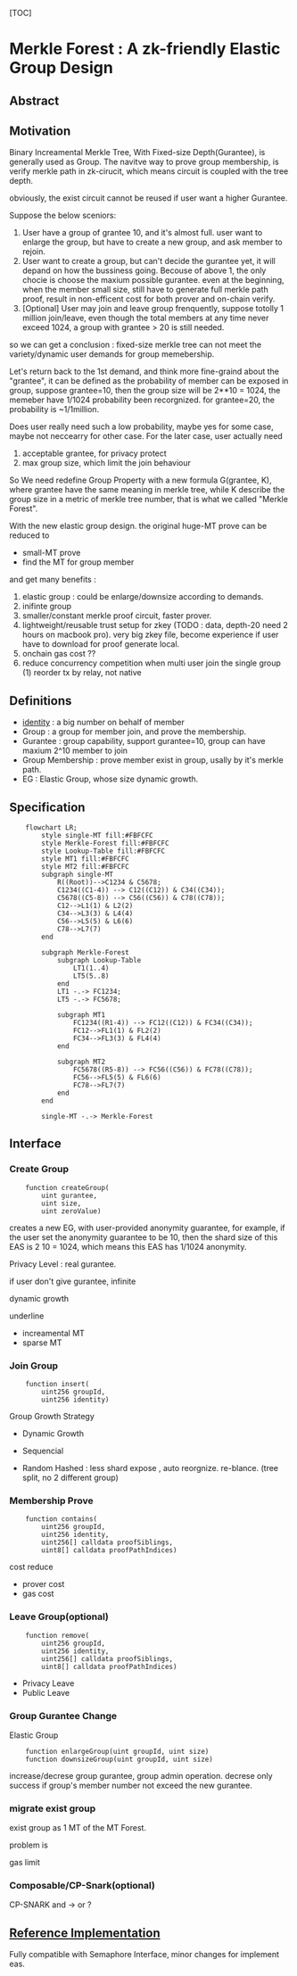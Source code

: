 [TOC]


# Merkle Forest : A zk-friendly Elastic Group Design

## Abstract


## Motivation

Binary Increamental Merkle Tree, With Fixed-size Depth(Gurantee), is generally used as Group. The navitve way to prove group membership, is verify merkle path in zk-cirucit, which means circuit is coupled with the tree depth. 

obviously, the exist circuit cannot be reused if user want a higher Gurantee.

Suppose the below sceniors:
1. User have a group of grantee 10, and it's almost full. user want to enlarge the group, but have to create a new group, and ask member to rejoin.
2. User want to create a group, but can't decide the gurantee yet, it will depand on how the bussiness going. Becouse of above 1, the only chocie is choose the maxium possible gurantee. even at the beginning, when the member small size, still have to generate full merkle path proof, result in non-efficent cost for both prover and on-chain verify.
3. [Optional] User may join and leave group frenquently, suppose totolly 1 million join/leave, even though the total members at any time never exceed 1024, a group with grantee > 20 is still needed.

so we can get a conclusion : fixed-size merkle tree can not meet the variety/dynamic user demands for group memebership.

Let's return back to the 1st demand, and think more fine-graind about the "grantee", it can be defined as the probability of member can be exposed in group, suppose grantee=10, then the group size will be 2**10 = 1024, the memeber have 1/1024 probability been recorgnized. for grantee=20, the probability is ~1/1million.

Does user really need such a low probability, maybe yes for some case, maybe not neccearry for other case.
For the later case, user actually need
1. acceptable grantee, for privacy protect
2. max group size, which limit the join behaviour

So We need redefine Group Property with a new formula G(grantee, K), where grantee have the same meaning in merkle tree, while K describe the group size in a metric of merkle tree number, that is what we called "Merkle Forest".

With the new elastic group design. the original huge-MT prove can be reduced to
* small-MT prove
* find the MT for group member

and get many benefits :
1. elastic group : could be enlarge/downsize according to demands.
2. inifinte group
3. smaller/constant merkle proof circuit, faster prover.
4. lightweight/reusable trust setup for zkey (TODO : data, depth-20 need 2 hours on macbook pro). very big zkey file, become experience if user have to download for proof generate local.
5. onchain gas cost ??
6. reduce concurrency competition when multi user join the single group
    (1) reorder tx by relay, not native


## Definitions

* [identity](https://semaphore.appliedzkp.org/docs/guides/identities) : a big number on behalf of member
* Group : a group for member join, and prove the membership.
* Gurantee : group capability, support gurantee=10, group can have maxium 2^10 member to join
* Group Membership : prove member exist in group, usally by it's merkle path.
* EG : Elastic Group, whose size dynamic growth.

## Specification

```mermaid
    flowchart LR;
        style single-MT fill:#FBFCFC
        style Merkle-Forest fill:#FBFCFC
        style Lookup-Table fill:#FBFCFC
        style MT1 fill:#FBFCFC
        style MT2 fill:#FBFCFC
        subgraph single-MT
            R((Root))-->C1234 & C5678;
            C1234((C1-4)) --> C12((C12)) & C34((C34));
            C5678((C5-8)) --> C56((C56)) & C78((C78));
            C12-->L1(1) & L2(2)
            C34-->L3(3) & L4(4)
            C56-->L5(5) & L6(6)
            C78-->L7(7)
        end

        subgraph Merkle-Forest
            subgraph Lookup-Table
                LT1(1..4)
                LT5(5..8)
            end
            LT1 -.-> FC1234;
            LT5 -.-> FC5678;

            subgraph MT1
                FC1234((R1-4)) --> FC12((C12)) & FC34((C34));
                FC12-->FL1(1) & FL2(2)
                FC34-->FL3(3) & FL4(4)
            end

            subgraph MT2
                FC5678((R5-8)) --> FC56((C56)) & FC78((C78));
                FC56-->FL5(5) & FL6(6)
                FC78-->FL7(7)
            end
        end

        single-MT -.-> Merkle-Forest

```



## Interface

### Create Group  

```shell
    function createGroup(
        uint gurantee,
        uint size,
        uint zeroValue)
```

creates a new EG, with user-provided anonymity guarantee, for example, if the user set the anonymity guarantee to be 10, then the shard size of this EAS is 2
10 = 1024, which means this EAS has 1/1024 anonymity.

Privacy Level : real gurantee.


if user don't give gurantee, infinite 

dynamic growth

underline
* increamental MT 
* sparse MT

### Join Group

```shell
    function insert(
        uint256 groupId,
        uint256 identity)
```

Group Growth Strategy
* Dynamic Growth

* Sequencial
* Random
    Hashed :  less shard expose , auto reorgnize.  re-blance. (tree split, no 2 different group)

### Membership Prove

```shell
    function contains(
        uint256 groupId,
        uint256 identity,
        uint256[] calldata proofSiblings,
        uint8[] calldata proofPathIndices)
```

cost reduce
* prover cost
* gas cost



### Leave Group(optional)

```shell
    function remove(
        uint256 groupId,
        uint256 identity,
        uint256[] calldata proofSiblings,
        uint8[] calldata proofPathIndices)
```


* Privacy Leave
* Public Leave

### Group Gurantee Change

Elastic Group

```shell
    function enlargeGroup(uint groupId, uint size)
    function downsizeGroup(uint groupId, uint size)
```

increase/decrese group gurantee, group admin operation.
decrese only success if group's member number not exceed the new gurantee.


### migrate exist group

exist group as 1 MT of the MT Forest.

problem is 

gas limit

### Composable/CP-Snark(optional)

CP-SNARK and -> or ? 


 ## [Reference Implementation](./contracts/SMT/smt.sol)

Fully compatible with Semaphore Interface, minor changes for implement eas.

